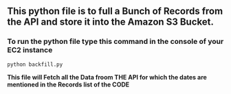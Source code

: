 ## This python file is to full a Bunch of Records from the API and store it into the Amazon S3 Bucket. 

### To run the python file type this command in the console of your EC2 instance

```
python backfill.py
```

**This file will Fetch all the Data froom THE API for which the dates are mentioned in the Records list of the CODE**

